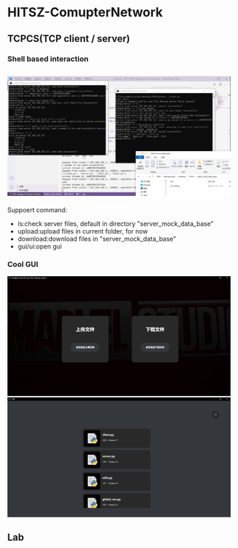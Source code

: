 # HITSZ-ComupterNetwork

## TCPCS(TCP client / server)
### Shell based interaction
![Shell](./TCPCS/demo/terminal.png)
--- 
Suppoert command:

- ls:check server files, default in directory "server_mock_data_base"
- upload:upload files in current folder, for now
- download:download files in "server_mock_data_base"
- gui/ui:open gui 

### Cool GUI
![GUI](./TCPCS/demo/gui.png)
![GUI Download](./TCPCS/demo/download.png)

## Lab


